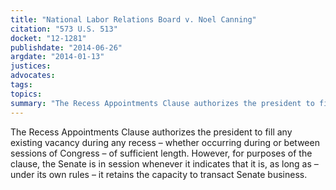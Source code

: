 ```yaml
---
title: "National Labor Relations Board v. Noel Canning"
citation: "573 U.S. 513"
docket: "12-1281"
publishdate: "2014-06-26"
argdate: "2014-01-13"
justices:
advocates:
tags:
topics:
summary: "The Recess Appointments Clause authorizes the president to fill any existing vacancy during any recess – whether occurring during or between sessions of Congress – of sufficient length. However, for purposes of the clause, the Senate is in session whenever it indicates that it is, as long as – under its own rules – it retains the capacity to transact Senate business."
---
```

The Recess Appointments Clause authorizes the president to fill any existing vacancy during any recess – whether occurring during or between sessions of Congress – of sufficient length. However, for purposes of the clause, the Senate is in session whenever it indicates that it is, as long as – under its own rules – it retains the capacity to transact Senate business.

